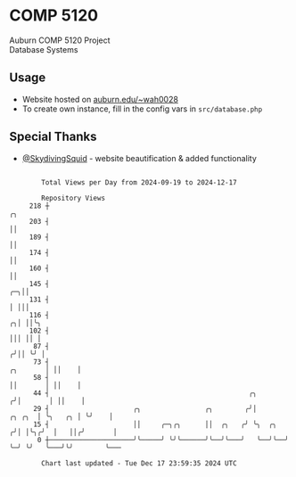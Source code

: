# COMP 5120
Auburn COMP 5120 Project  
Database Systems

## Usage
- Website hosted on [auburn.edu/~wah0028](https://webhome.auburn.edu/~wah0028/)
- To create own instance, fill in the config vars in `src/database.php`

## Special Thanks
- [@SkydivingSquid](https://github.com/SkydivingSquid) - website beautification & added functionality

```

        Total Views per Day from 2024-09-19 to 2024-12-17

        Repository Views
     218 ┼                                                                                   ╭╮
     203 ┤                                                                                   ││
     189 ┤                                                                                   ││
     174 ┤                                                                                   ││
     160 ┤                                                                                   ││
     145 ┤                                                                                ╭─╮││
     131 ┤                                                                                │ │││
     116 ┤                                                                              ╭╮│ ││╰╮
     102 ┤                                                                              │││ ││ │
      87 ┤                                                                             ╭╯││ ╰╯ │
      73 ┤                                                                    ╭╮       │ ││    │
      58 ┤                                                                    ││       │ ││    │
      44 ┤                                                  ╭╮               ╭╯│       │ ││    │
      29 ┤                     ╭╮                ╭╮        ╭╯│        ╭╮ ╭╮  │ ╰╮   ╭╮ │ ╰╯    │
      15 ┤                     ││     ╭─╮╭╮      ││  ╭╮   ╭╯ ╰╮  ╭╮  ╭╯│ │╰╮╭╯  │   ││╭╯       │
       0 ┼─────────────────────╯╰─────╯ ╰╯╰──────╯╰──╯╰───╯   ╰──╯╰──╯ ╰─╯ ╰╯   ╰───╯╰╯        ╰───

        Chart last updated - Tue Dec 17 23:59:35 2024 UTC
        
```
